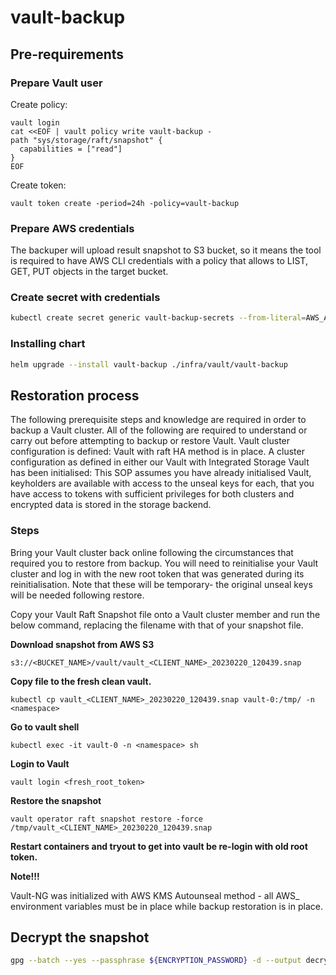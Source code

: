 # vault-backup
## Pre-requirements
### Prepare Vault user
Create policy:
```
vault login
cat <<EOF | vault policy write vault-backup -
path "sys/storage/raft/snapshot" {
  capabilities = ["read"]
}
EOF
```
Create token:
```
vault token create -period=24h -policy=vault-backup
```

### Prepare AWS credentials
The backuper will upload result snapshot to S3 bucket, so it means the tool is required to have AWS CLI credentials with a policy that allows to LIST, GET, PUT objects in the target bucket.

### Create secret with credentials
```sh
kubectl create secret generic vault-backup-secrets --from-literal=AWS_ACCESS_KEY_ID=<AWS_ACCESS_KEY_ID> --from-literal=AWS_SECRET_ACCESS_KEY=<AWS_SECRET_ACCESS_KEY> --from-literal=VAULT_TOKEN=<VAULT_TOKEN>
```

### Installing chart
```sh
helm upgrade --install vault-backup ./infra/vault/vault-backup
```

## Restoration process

The following prerequisite steps and knowledge are required in order to backup a Vault cluster. All of the following are required to understand or carry out before attempting to backup or restore Vault.
Vault cluster configuration is defined: Vault with raft HA method is in place.
A cluster configuration as defined in either our Vault with Integrated Storage
Vault has been initialised: This SOP assumes you have already initialised Vault, keyholders are available with access to the unseal keys for each, that you have access to tokens with sufficient privileges for both clusters and encrypted data is stored in the storage backend.


### Steps

Bring your Vault cluster back online following the circumstances that required you to restore from backup.
You will need to reinitialise your Vault cluster and log in with the new root token that was generated during its reinitialisation.
Note that these will be temporary- the original unseal keys will be needed following restore.

Copy your Vault Raft Snapshot file onto a Vault cluster member and run the below command, replacing the filename with that of your snapshot file.


**Download snapshot from AWS S3**

```
s3://<BUCKET_NAME>/vault/vault_<CLIENT_NAME>_20230220_120439.snap
```

**Copy file to the fresh clean vault.**
```
kubectl cp vault_<CLIENT_NAME>_20230220_120439.snap vault-0:/tmp/ -n <namespace>
```

**Go to vault shell**
```
kubectl exec -it vault-0 -n <namespace> sh
```

**Login to Vault**
```
vault login <fresh_root_token>
```

**Restore the snapshot**
```
vault operator raft snapshot restore -force /tmp/vault_<CLIENT_NAME>_20230220_120439.snap
```

**Restart containers and tryout to get into vault be re-login with old root token.**

**Note!!!**

Vault-NG was initialized with AWS KMS Autounseal method - all AWS_ environment variables must be in place while backup restoration is in place.

## Decrypt the snapshot
```sh
gpg --batch --yes --passphrase ${ENCRYPTION_PASSWORD} -d --output decrypted.txt  encrypted.txt
```